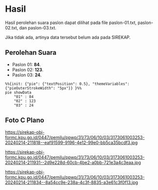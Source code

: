 # Hasil

Hasil perolehan suara paslon dapat dilihat pada file paslon-01.txt, paslon-02.txt, dan paslon-03.txt.

Jika tidak ada, artinya data tersebut belum ada pada SIREKAP.

## Perolehan Suara

 * Paslon 01: **84**.
 * Paslon 02: **123**.
 * Paslon 03: **24**.

```mermaid
%%{init: {"pie": {"textPosition": 0.5}, "themeVariables": {"pieOuterStrokeWidth": "5px"}} }%%
pie showData
    "01" : 84
    "02" : 123
    "03" : 24
```
## Foto C Plano

https://sirekap-obj-formc.kpu.go.id/0447/pemilu/ppwp/31/73/06/10/03/3173061003253-20240214-211818--eaf91599-9196-4e12-99e0-bb5ca35bcdf3.jpg

https://sirekap-obj-formc.kpu.go.id/0447/pemilu/ppwp/31/73/06/10/03/3173061003253-20240214-211931--2d9e228d-60cb-4be2-a0bb-721e3a4c3eaa.jpg

https://sirekap-obj-formc.kpu.go.id/0447/pemilu/ppwp/31/73/06/10/03/3173061003253-20240214-211834--8a54cc9e-238a-4c3f-8835-a3e61c3f0f13.jpg
